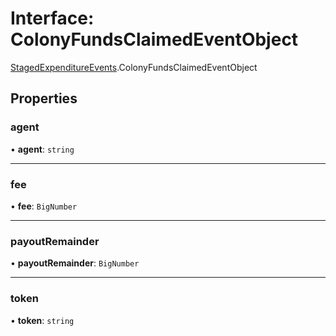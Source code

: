 # Interface: ColonyFundsClaimedEventObject

[StagedExpenditureEvents](../modules/StagedExpenditureEvents.md).ColonyFundsClaimedEventObject

## Properties

### agent

• **agent**: `string`

___

### fee

• **fee**: `BigNumber`

___

### payoutRemainder

• **payoutRemainder**: `BigNumber`

___

### token

• **token**: `string`
